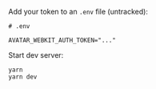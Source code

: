Add your token to an `.env` file (untracked):

```env
# .env

AVATAR_WEBKIT_AUTH_TOKEN="..."
```

Start dev server:

```
yarn
yarn dev
```
